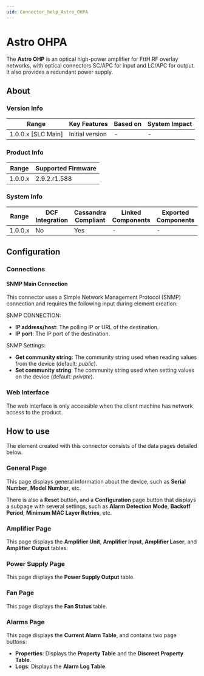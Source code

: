 ```yaml
---
uid: Connector_help_Astro_OHPA
---
```


# Astro OHPA

The **Astro OHP** is an optical high-power amplifier for FttH RF overlay networks, with optical connectors SC/APC for input and LC/APC for output. It also provides a redundant power supply.

## About

### Version Info

| Range                | Key Features     | Based on     | System Impact     |
|----------------------|------------------|--------------|-------------------|
| 1.0.0.x [SLC Main]   | Initial version  | -            | -                 |

### Product Info

| Range     | Supported Firmware     |
|-----------|------------------------|
| 1.0.0.x   | 2.9.2.r1.588           |

### System Info

| Range     | DCF Integration     | Cassandra Compliant     | Linked Components     | Exported Components     |
|-----------|---------------------|-------------------------|-----------------------|-------------------------|
| 1.0.0.x   | No                  | Yes                     | -                     | -                       |

## Configuration

### Connections

#### SNMP Main Connection

This connector uses a Simple Network Management Protocol (SNMP) connection and requires the following input during element creation:

SNMP CONNECTION:

- **IP address/host**: The polling IP or URL of the destination.
- **IP port**: The IP port of the destination.

SNMP Settings:

- **Get community string**: The community string used when reading values from the device (default: *public*).
- **Set community string**: The community string used when setting values on the device (default: *private*).

### Web Interface

The web interface is only accessible when the client machine has network access to the product.

## How to use

The element created with this connector consists of the data pages detailed below.

### General Page

This page displays general information about the device, such as **Serial Number**, **Model Number**, etc.

There is also a **Reset** button, and a **Configuration** page button that displays a subpage with several settings, such as **Alarm Detection Mode**, **Backoff Period**, **Minimum MAC Layer Retries**, etc.

### Amplifier Page

This page displays the **Amplifier Unit**, **Amplifier Input**, **Amplifier Laser**, and **Amplifier Output** tables.

### Power Supply Page

This page displays the **Power Supply Output** table.

### Fan Page

This page displays the **Fan Status** table.

### Alarms Page

This page displays the **Current Alarm Table**, and contains two page buttons:

- **Properties**: Displays the **Property Table** and the **Discreet Property Table**.
- **Logs**: Displays the **Alarm Log Table**.
